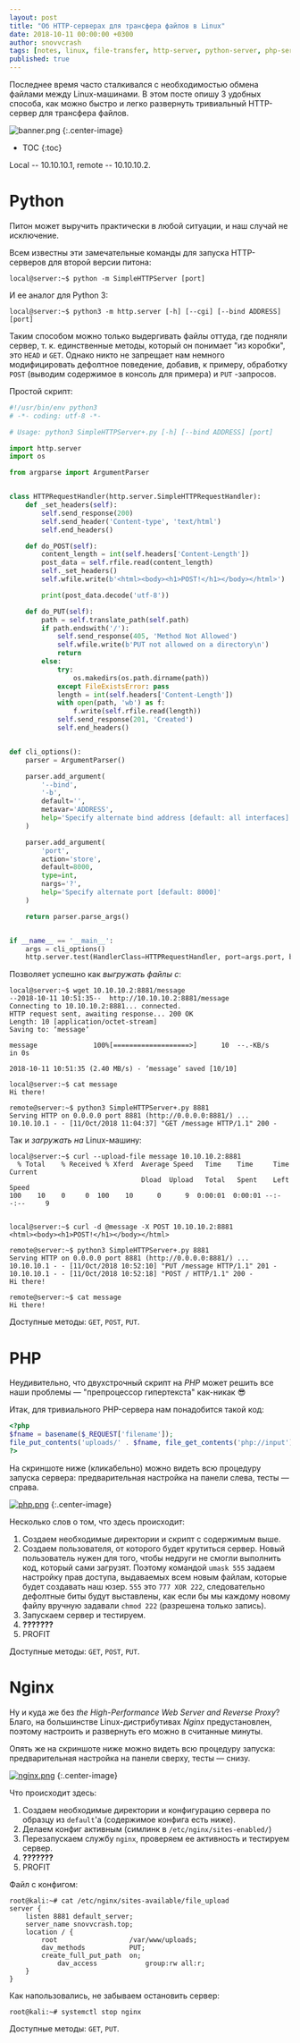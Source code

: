 ```yaml
---
layout: post
title: "Об HTTP-серверах для трансфера файлов в Linux"
date: 2018-10-11 00:00:00 +0300
author: snovvcrash
tags: [notes, linux, file-transfer, http-server, python-server, php-server, nginx]
published: true
---
```


Последнее время часто сталкивался с необходимостью обмена файлами между Linux-машинами. В этом посте опишу 3 удобных способа, как можно быстро и легко развернуть тривиальный HTTP-сервер для трансфера файлов.

<!--cut-->

![banner.png](/assets/images/simple-http-servers/banner.png)
{:.center-image}

* TOC
{:toc}

Local -- 10.10.10.1, remote -- 10.10.10.2.

# Python
Питон может выручить практически в любой ситуации, и наш случай не исключение.

Всем известны эти замечательные команды для запуска HTTP-серверов для второй версии питона:
```text
local@server:~$ python -m SimpleHTTPServer [port]
```

И ее аналог для Python 3:
```text
local@server:~$ python3 -m http.server [-h] [--cgi] [--bind ADDRESS] [port]
```

Таким способом можно только выдергивать файлы оттуда, где подняли сервер, т. к. единственные методы, который он понимает "из коробки", это `HEAD` и `GET`. Однако никто не запрещает нам немного модифицировать дефолтное поведение, добавив, к примеру, обработку `POST` (выводим содержимое в консоль для примера) и `PUT` -запросов.

Простой скрипт:
```python
#!/usr/bin/env python3
# -*- coding: utf-8 -*-

# Usage: python3 SimpleHTTPServer+.py [-h] [--bind ADDRESS] [port]

import http.server
import os

from argparse import ArgumentParser


class HTTPRequestHandler(http.server.SimpleHTTPRequestHandler):
	def _set_headers(self):
		self.send_response(200)
		self.send_header('Content-type', 'text/html')
		self.end_headers()

	def do_POST(self):
		content_length = int(self.headers['Content-Length'])
		post_data = self.rfile.read(content_length)
		self._set_headers()
		self.wfile.write(b'<html><body><h1>POST!</h1></body></html>')

		print(post_data.decode('utf-8'))

	def do_PUT(self):
		path = self.translate_path(self.path)
		if path.endswith('/'):
			self.send_response(405, 'Method Not Allowed')
			self.wfile.write(b'PUT not allowed on a directory\n')
			return
		else:
			try:
				os.makedirs(os.path.dirname(path))
			except FileExistsError: pass
			length = int(self.headers['Content-Length'])
			with open(path, 'wb') as f:
				f.write(self.rfile.read(length))
			self.send_response(201, 'Created')
			self.end_headers()


def cli_options():
	parser = ArgumentParser()

	parser.add_argument(
		'--bind',
		'-b',
		default='',
		metavar='ADDRESS',
		help='Specify alternate bind address [default: all interfaces]'
	)

	parser.add_argument(
		'port',
		action='store',
		default=8000,
		type=int,
		nargs='?',
		help='Specify alternate port [default: 8000]'
	)

	return parser.parse_args()


if __name__ == '__main__':
	args = cli_options()
	http.server.test(HandlerClass=HTTPRequestHandler, port=args.port, bind=args.bind)
```

Позволяет успешно как *выгружать файлы с*:
```text
local@server:~$ wget 10.10.10.2:8881/message
--2018-10-11 10:51:35--  http://10.10.10.2:8881/message
Connecting to 10.10.10.2:8881... connected.
HTTP request sent, awaiting response... 200 OK
Length: 10 [application/octet-stream]
Saving to: ‘message’

message              100%[===================>]      10  --.-KB/s    in 0s

2018-10-11 10:51:35 (2.40 MB/s) - ‘message’ saved [10/10]
```

```text
local@server:~$ cat message
Hi there!
```

```text
remote@server:~$ python3 SimpleHTTPServer+.py 8881
Serving HTTP on 0.0.0.0 port 8881 (http://0.0.0.0:8881/) ...
10.10.10.1 - - [11/Oct/2018 11:04:37] "GET /message HTTP/1.1" 200 -
```

Так и *загружать на* Linux-машину:
```text
local@server:~$ curl --upload-file message 10.10.10.2:8881
  % Total    % Received % Xferd  Average Speed   Time    Time     Time  Current
                                 Dload  Upload   Total   Spent    Left  Speed
100    10    0     0  100    10      0      9  0:00:01  0:00:01 --:--:--     9


local@server:~$ curl -d @message -X POST 10.10.10.2:8881
<html><body><h1>POST!</h1></body></html>
```

```text
remote@server:~$ python3 SimpleHTTPServer+.py 8881
Serving HTTP on 0.0.0.0 port 8881 (http://0.0.0.0:8881/) ...
10.10.10.1 - - [11/Oct/2018 10:52:10] "PUT /message HTTP/1.1" 201 -
10.10.10.1 - - [11/Oct/2018 10:52:18] "POST / HTTP/1.1" 200 -
Hi there!
```

```text
remote@server:~$ cat message
Hi there!
```

Доступные методы: `GET`, `POST`, `PUT`.

# PHP
Неудивительно, что двухстрочный скрипт на *PHP* может решить все наши проблемы — "препроцессор гипертекста" как-никак :sunglasses:

Итак, для тривиального PHP-сервера нам понадобится такой код:
```php
<?php
$fname = basename($_REQUEST['filename']);
file_put_contents('uploads/' . $fname, file_get_contents('php://input'));
?>
```

На скриншоте ниже (кликабельно) можно видеть всю процедуру запуска сервера: предварительная настройка на панели слева, тесты — справа.

[![php.png](/assets/images/simple-http-servers/php.png)](/assets/images/simple-http-servers/php.png)
{:.center-image}

Несколько слов о том, что здесь происходит:
  1. Создаем необходимые директории и скрипт с содержимым выше.
  2. Создаем пользователя, от которого будет крутиться сервер. Новый пользователь нужен для того, чтобы недруги не смогли выполнить код, который сами загрузят. Поэтому командой `umask 555` задаем настройку прав доступа, выдаваемых всем новым файлам, которые будет создавать наш юзер. `555` это `777 XOR 222`, следовательно дефолтные биты будут выставлены, как если бы мы каждому новому файлу вручную задавали `chmod 222` (разрешена только запись).
  3. Запускаем сервер и тестируем.
  4. **???????**
  5. PROFIT

Доступные методы: `GET`, `POST`, `PUT`.

# Nginx
Ну и куда же без *the High-Performance Web Server and Reverse Proxy*? Благо, на большинстве Linux-дистрибутивах *Nginx* предустановлен, поэтому настроить и развернуть его можно в считанные минуты.

Опять же на скриншоте ниже можно видеть всю процедуру запуска: предварительная настройка на панели сверху, тесты — снизу.

[![nginx.png](/assets/images/simple-http-servers/nginx.png)](/assets/images/simple-http-servers/nginx.png)
{:.center-image}

Что происходит здесь:
  1. Создаем необходимые директории и конфигурацию сервера по образцу из `default`'а (содержимое конфига есть ниже).
  2. Делаем конфиг активным (симлинк в `/etc/nginx/sites-enabled/`)
  3. Перезапускаем службу `nginx`, проверяем ее активность и тестируем сервер.
  4. **???????**
  5. PROFIT

Файл с конфигом:
```text
root@kali:~# cat /etc/nginx/sites-available/file_upload
server {
	listen 8881 default_server;
	server_name snovvcrash.top;
	location / {
		root                  /var/www/uploads;
		dav_methods           PUT;
		create_full_put_path  on;
    		dav_access            group:rw all:r;
	}
}
```

Как напользовались, не забываем остановить сервер:
```text
root@kali:~# systemctl stop nginx
```

Доступные методы: `GET`, `PUT`.
